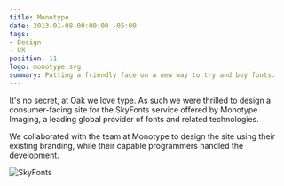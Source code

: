 ```yaml
---
title: Monotype
date: 2013-01-08 00:00:00 -05:00
tags:
- Design
- UX
position: 11
logo: monotype.svg
summary: Putting a friendly face on a new way to try and buy fonts.
---
```


It's no secret, at Oak we love type. As such we were thrilled to design a consumer-facing site for the SkyFonts service offered by Monotype Imaging, a leading global provider of fonts and related technologies.

We collaborated with the team at Monotype to design the site using their existing branding, while their capable programmers handled the development.

![SkyFonts](/uploads/skyfonts.png)